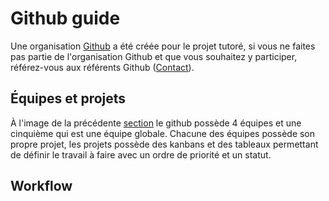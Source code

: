 # Github guide

Une organisation <a href="https://github.com/UTBM-FISA-TutoredProject" target="_blank">Github</a> a été créée pour le
projet tutoré, si vous ne faites pas partie de l'organisation Github et que vous souhaitez y participer, référez-vous
aux référents Github (<a href="mailto:kilian.goetz@yahoo.fr">Contact</a>).

## Équipes et projets

À l'image de la précédente <a href="https://utbm-fisa-tutoredproject.github.io/Documentation/organisation">section</a>
le github possède 4 équipes et une cinquième qui est une équipe globale. Chacune des équipes possède son propre projet, les projets possède des kanbans et des tableaux permettant de définir le travail à faire avec un ordre de priorité et un statut.

## Workflow